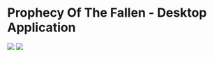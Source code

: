 # Prophecy Of The Fallen - Desktop Application

![](http://www.michaeldorn.at/potf/pofdesktop.png)
![](http://www.michaeldorn.at/potf/pofdesktop2.png)
